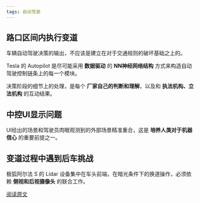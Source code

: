 ```yaml
---
tags: 自动驾驶
---
```


## 路口区间内执行变道

车辆自动驾驶决策的输出，不应该是建立在对于交通规则的破坏基础之上的。

Tesla 的 Autopilot 是尽可能采用 **数据驱动** 的 **NN神经网络结构** 方式来构造自动驾驶控制链条上的每一个模块。

决策阶段的细节上的处理，是每个 **厂家自己的判断和理解**，以及和 **执法机构、立法机构** 的互动结果。



## 中控UI显示问题

UI给出的场景和驾驶员肉眼观测到的外部场景精准重合，这是 **培养人类对于机器信心** 的重要前提之一。



## 变道过程中遇到后车挑战

极狐阿尔法 S 的 Lidar 设备集中在车头前端，在暗光条件下的换道操作，必须依赖 **侧视和后视摄像头** 的联合工作。

[阅读原文](https://mp.weixin.qq.com/s/OwV655TZZIXjD82MGt-NKg)